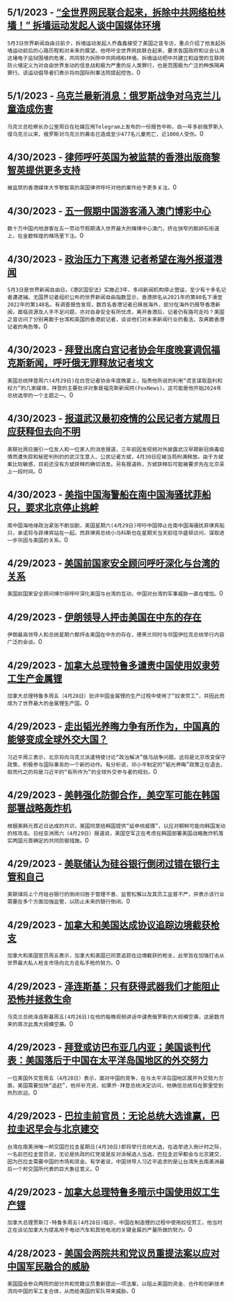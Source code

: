 
  ## 5/1/2023 - [“全世界网民联合起来，拆除中共网络柏林墙！” 拆墙运动发起人谈中国媒体环境](https://www.voachinese.com/a/exiled-journalist-and-leader-of-ban-gfw-qiao-xinxin-on-harsh-media-environment-in-china-20230501/7071482.html)
 ```5月3日世界新闻自由日前夕，拆墙运动发起人乔鑫鑫接受了美国之音专访，重点介绍了他发起拆墙运动前后的心路历程和对未来的展望。他呼吁全世界网民联合起来，要求各国政府和议会认清这堵电子监狱围墙的危害，共同努力拆除中共网络柏林墙。拆墙运动把中共建立和运营的互联网防火墙定义为对自由世界发动的信息战和极为严重的反人类罪行，也是范围极为广泛的种族隔离罪行。该运动倡导者们表示将向国际刑事法院提起控告。```0
  ## 5/1/2023 - [乌克兰最新消息：俄罗斯战争对乌克兰儿童造成伤害](https://www.voachinese.com/a/latest-in-ukraine-russian-war-exacting-a-toll-on-ukrainian-children-/7073091.html)
 ```乌克兰总检察长办公室周日在社媒应用Telegram上发布的一份报告中称，自一年多前俄罗斯入侵乌克兰以来，俄罗斯对乌克兰的袭击已造成至少477名儿童死亡，近1000人受伤。```0
  ## 4/30/2023 - [律师呼吁英国为被监禁的香港出版商黎智英提供更多支持](https://www.voachinese.com/a/lawyers-call-on-britain-to-advocate-more-for-jailed-hong-kong-publisher-/7072726.html)
 ```被监禁的香港媒体大亨黎智英的英国律师呼吁对他的案件给予更多关注。```0
  ## 4/30/2023 - [五一假期中国游客涌入澳门博彩中心](https://www.voachinese.com/a/chinese-tourists-flock-to-gambling-hub-macao-for-labor-day-holiday/7072657.html)
 ```数十万中国内地游客在五一劳动节假期涌入世界最大的赌博中心澳门，挤在狭窄的鹅卵石街道上，在金碧辉煌的赌场里下注。```0
  ## 4/30/2023 - [政治压力下离港 记者希望在海外报道港闻](https://www.voachinese.com/a/interview-hong-kong-emigrated-journalists-reporting-hk-news-overseas-despite-political-pressure/7072634.html)
 ```5月3日是世界新闻自由日。《港区国安法》实施近3年，多间新闻机构停止营运，至少有十多名记者遭逮捕。无国界记者组织公布的世界新闻自由指数显示，香港排名从2021年的第80名下滑至2022年的第148名。有调查报告发现，数百名香港记者已移居海外，部分在海外仍报导香港新闻，面临资源及人手不足问题，亦对自身安全有所忧虑，离开香港后，记者仍有路可走吗？美国之音访问了分别离散于台湾和英国的香港前记者，谈谈他们对未来新闻行业的看法，及离散香港记者的角色等。```0
  ## 4/30/2023 - [拜登出席白宫记者协会年度晚宴调侃福克斯新闻，呼吁俄无罪释放记者埃文](https://www.voachinese.com/a/biden-attacks-news-outlets-for-lies-of-conspiracy-and-malice-20230430/7072545.html)
 ```美国总统拜登周六(4月29日)在白宫记者协会年度晚宴上，指责他所说的利用“谎言谋取盈利和权力”的几家媒体，拜登的主要批评对象是福克斯新闻网(FoxNews)。这可能是他开始2024年总统选举的一个主题之一。```0
  ## 4/30/2023 - [报道武汉最初疫情的公民记者方斌周日应获释但去向不明](https://www.voachinese.com/a/chinese-who-reported-on-covid-to-be-released-after-3-years-20230430/7072463.html)
 ```美联社周日援引一位友人和一位家人的消息报道，三年前因发视频对外披露武汉早期新冠病毒疫情而遭失踪和秘密判刑的的武汉生意人、公民记者方斌，4月30日应被当局刑满释放。由于方斌案比较敏感，目前还没有方斌获释的确切消息。另有报道称，方斌获释后可能被要求先在北京呆上一段时间。```0
  ## 4/30/2023 - [美指中国海警船在南中国海骚扰菲船只，要求北京停止挑衅](https://www.voachinese.com/a/us-says-chinese-coast-guard-is-harassing-philippine-vessels-20230430/7072431.html)
 ```南中国海地缘政治紧张不断加剧，美国星期六(4月29日)呼吁中国停止在南中国海骚扰菲律宾船只，承诺将与菲律宾站在一起。而菲律宾总统小马科斯也在星期天当天前往华盛顿访问，谋取进一步巩固与美国的关系。```0
  ## 4/29/2023 - [美国前国家安全顾问呼吁深化与台湾的关系](https://www.voachinese.com/a/bolton-calls-for-closer-ties-vs-taiwan-20230429/7071957.html)
 ```美国前国家安全顾问博尔顿呼吁深化美国与台湾的互动，中国对台湾的军事威胁一直在增加。```0
  ## 4/29/2023 - [伊朗领导人抨击美国在中东的存在](https://www.voachinese.com/a/iran-slams-us-regional-presence-20230429/7071921.html)
 ```伊朗最高领导人和总统星期六都抨击美国在中东的存在，德黑兰同时与邻国伊拉克总统举行内容广泛的会谈。```0
  ## 4/29/2023 - [加拿大总理特鲁多谴责中国使用奴隶劳工生产金属锂](https://www.voachinese.com/a/trudeau-points-to-slave-labor-in-china-lithium-production-20230429/7071821.html)
 ```加拿大总理特鲁多周五（4月28日）批评中国金属锂的生产过程中使用了“奴隶劳工”，并因此而成为了世界最大的金属锂生产国。```0
  ## 4/29/2023 - [走出韬光养晦力争有所作为，中国真的能够变成全球外交大国？](https://www.voachinese.com/a/why-china-is-trying-to-mediate-in-russia-s-war-with-ukraine-20230429/7071745.html)
 ```习近平周三表示，北京将向乌克兰派遣特使讨论“政治解决”俄乌战争问题。这将是北京改变保守政策，积极参与国际事务的一个新的动作。有分析说，邓小平制定的“韬光养晦”政策正在退去，取而代之的将是习近平的“有所作为”的全球外交参与者的规划。```0
  ## 4/29/2023 - [美韩强化防御合作，美空军可能在韩国部署战略轰炸机](https://www.voachinese.com/a/u-s-considers-landing-bombers-in-south-korea-air-force-general-20230429/7071598.html)
 ```根据美韩元首近日达成的共识，美国同意给韩国提供“延申核威慑”，以应对朝鲜可能向韩国发动的核攻击。日经亚洲周六（4月29日）报道说，美国空军正在考虑在韩国部署美国战略轰炸机落实两国元首确定的共同防御措施。```0
  ## 4/29/2023 - [美联储认为硅谷银行倒闭过错在银行主管和自己](https://www.voachinese.com/a/fed-faults-silicon-valley-bank-execs-itself-in-bank-failure-20230429/7071534.html)
 ```美联储将上个月硅谷银行的倒闭归咎于管理不善、监管松懈以及其员工监督不严，并表示该行业需要在多个方面加强监管，以防止未来的银行倒闭。```0
  ## 4/29/2023 - [加拿大和美国达成协议追踪边境截获枪支](https://www.voachinese.com/a/canada-us-agree-to-trace-guns-intercepted-at-border-20230429/7071498.html)
 ```加拿大和美国官员周五表示，加拿大和美国已同意追踪在边境截获的枪支，此举旨在加强打击从世界最大私人枪支市场向北方走私手枪的努力。```0
  ## 4/29/2023 - [泽连斯基：只有获得武器我们才能阻止恐怖并拯救生命](https://www.voachinese.com/a/zelenskyy-only-with-weapons-we-can-stop-terror-and-save-people-20230428/7071416.html)
 ```乌克兰总统泽连斯基周五(4月26日)在他的每晚视频讲话中谴责俄罗斯的大规模空袭，这是数月来的首次此类大规模空袭。```0
  ## 4/29/2023 - [拜登或访巴布亚几内亚；美国谈判代表：美国落后于中国在太平洋岛国地区的外交努力](https://www.voachinese.com/a/us-negotiator-says-us-lagging-behind-chinese-diplomatic-efforts-in-pacific-20230428/7071412.html)
 ```一位美国外交官周五（4月28日）表示，面对中国的竞争，在与太平洋岛国地区展开外交努力方面，美国需要加快“追赶”，他并补充说，如果乔·拜登总统决定访问，他确信总统将在那里受到热烈欢迎。```0
  ## 4/29/2023 - [巴拉圭前官员：无论总统大选谁赢，巴拉圭迟早会与北京建交](https://www.voachinese.com/a/fex-official-said-paraguay-will-switch-recognition-to-china-sooner-or-later-regardless-of-presidential-election-outcome-20230428/7071149.html)
 ```台湾在南美洲唯一邦交国巴拉圭星期日(4月30日)即将举行总统大选，在选举进入倒计时之际，一名前巴拉圭官员说，无论是执政的红党或是反对派候选人当选，巴拉圭迟早都会与北京建交，因为巴拉圭需要中国的市场和资金。有学者说，中国领导人习近平追求的是让台湾失去南美洲最后一个邦交国所代表的巨大象征意义。```0
  ## 4/29/2023 - [加拿大总理特鲁多暗示中国使用奴工生产锂](https://www.voachinese.com/a/canada-s-trudeau-suggests-china-uses-slave-labor-in-lithium-production-20230428/7071145.html)
 ```加拿大总理贾斯汀·特鲁多周五(4月28日)暗示，中国在制造锂的过程中使用奴役劳工，他当时正在谈论加拿大为提高用于电动汽车和其他电池的关键金属的产量所做的努力。```0
  ## 4/28/2023 - [美国会两院共和党议员重提法案以应对中国军民融合的威胁](https://www.voachinese.com/a/rubio-colleagues-reintroduce-bill-to-counter-threat-of-china-s-military-civil-fusion-20230428/7071101.html)
 ```美国国会参众两院的部分共和党籍议员重新提出一项法案，以阻止美国的资金、合作和创新技术流向中国的军工复合体，从而给美国的军队带来威胁。```0